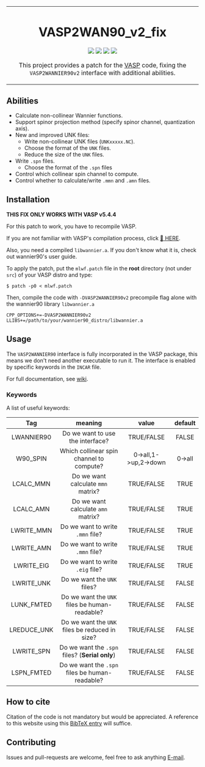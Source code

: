 <table align="center"><tr><td align="center" width="9999">

# VASP2WAN90_v2_fix


<a href="https://github.com/Chengcheng-Xiao/VASP2WAN90_v2_fix" alt="Star">
<img src="https://img.shields.io/github/stars/Chengcheng-Xiao/VASP2WAN90_v2_fix?style=flat-square" /></a>

<a href="https://github.com/Chengcheng-Xiao/VASP2WAN90_v2_fix/fork" alt="Fork">
<img src="https://img.shields.io/github/forks/Chengcheng-Xiao/VASP2WAN90_v2_fix?style=flat-square" /></a>

<a href="https://github.com/Chengcheng-Xiao/VASP2WAN90_v2_fix/wiki" alt="Wiki">
<img src="https://img.shields.io/badge/-wiki-brightgreen?style=flat-square" /></a>

<a href="https://twitter.com/iconxicon" alt="Twitter">
<img src="https://img.shields.io/twitter/follow/iconxicon ?style=flat-square&logo=twitter" /></a>



This project provides a patch for the [VASP](https://www.vasp.at/) code, fixing the `VASP2WANNIER90v2` interface with additional abilities.
</td></tr></table>


<!-- ## Table of Contents

* [Abilities](#Abilities)
* [Installation](#Installation)
* [Usage](#Usage)
  * [Keywords](#Keywords)
* [Roadmap](#Roadmap)
* [Contributing](#Contributing) -->

## Abilities

- Calculate non-collinear Wannier functions.
- Support spinor projection method (specify spinor channel, quantization axis).
- New and improved UNK files:
  - Write non-collinear UNK files (`UNKxxxxx.NC`).
  - Choose the format of the `UNK` files.
  - Reduce the size of the `UNK` files.
- Write `.spn` files.
  - Choose the format of the `.spn` files
- Control which collinear spin channel to compute.
- Control whether to calculate/write `.mmn` and `.amn` files.

## Installation

__THIS FIX ONLY WORKS WITH VASP v5.4.4__

For this patch to work, you have to recompile VASP.

If you are not familiar with VASP's compilation process, click [:link: HERE](https://www.vasp.at/wiki/index.php/Installing_VASP.5.X.X).

Also, you need a compiled `libwannier.a`.
If you don't know what it is, check out wannier90's user guide.

To apply the patch, put the `mlwf.patch` file in the __root__ directory (not under `src`) of your VASP distro and type:
```
$ patch -p0 < mlwf.patch
```
Then, compile the code with `-DVASP2WANNIER90v2` precompile flag alone with the wannier90 library `libwannier.a`
```
CPP_OPTIONS+=-DVASP2WANNIER90v2
LLIBS+=/path/to/your/wannier90_distro/libwannier.a
```

## Usage
The `VASP2WANNIER90` interface is fully incorporated in the VASP package, this means we don't need another executable to run it. The interface is enabled by specific keywords in the `INCAR` file.

For full documentation, see [wiki](https://github.com/Chengcheng-Xiao/VASP2WAN90_v2_fix/wiki).

### Keywords
A list of useful keywords:

| Tag            | meaning                                         | value                 | default          |
|:--------------:|:-----------------------------------------------:|:---------------------:|:----------------:|
|   LWANNIER90   | Do we want to use the interface?                | TRUE/FALSE            | FALSE            |
|    W90_SPIN    | Which collinear spin channel to compute?        | 0->all,1->up,2->down  | 0->all           |
|    LCALC_MMN   | Do we want calculate `mmn` matrix?              | TRUE/FALSE            | TRUE             |
|    LCALC_AMN   | Do we want calculate `amn` matrix?              | TRUE/FALSE            | TRUE             |
|   LWRITE_MMN   | Do we want to write `.mmn` file?                | TRUE/FALSE            | TRUE             |
|   LWRITE_AMN   | Do we want to write `.mmn` file?                | TRUE/FALSE            | TRUE             |
|   LWRITE_EIG   | Do we want to write `.eig` file?                | TRUE/FALSE            | TRUE             |
|   LWRITE_UNK   | Do we want the `UNK` files?                     | TRUE/FALSE            | FALSE            |
|   LUNK_FMTED   | Do we want the `UNK` files be human-readable?   | TRUE/FALSE            | FALSE            |
|   LREDUCE_UNK  | Do we want the `UNK` files be reduced in size?  | TRUE/FALSE            | FALSE            |
|   LWRITE_SPN   | Do we want the `.spn` files? (__Serial only__)  | TRUE/FALSE            | FALSE            |
|   LSPN_FMTED   | Do we want the `.spn` files be human-readable?  | TRUE/FALSE            | FALSE            |

## How to cite
Citation of the code is not mandatory but would be appreciated. A reference to this website using this [BibTeX entry](./vasp2wan90.bib) will suffice.

## Contributing
Issues and pull-requests are welcome, feel free to ask anything [E-mail](iconxicon@me.com).
